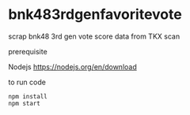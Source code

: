 # bnk483rdgenfavoritevote
scrap bnk48 3rd gen vote score data from TKX scan

prerequisite

Nodejs
https://nodejs.org/en/download


to run code
 
```
npm install
npm start
```

